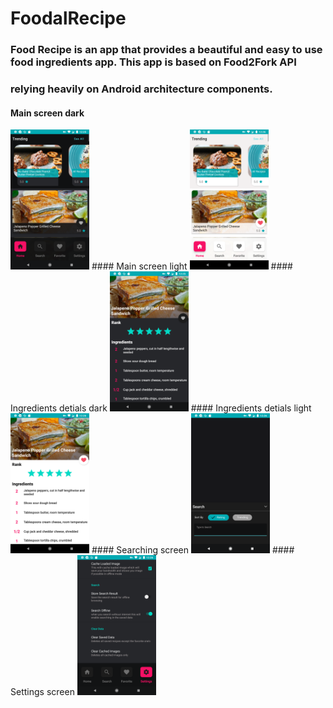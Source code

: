 # FoodalRecipe
### Food Recipe is an app that provides a beautiful and easy to use food ingredients app. This app is based on Food2Fork API 
### relying heavily on Android architecture components.

#### Main screen dark
<img src="https://github.com/vipafattal/FoodalRecipe/blob/master/preview/image1.png" width=25%>
#### Main screen light
<img src="https://github.com/vipafattal/FoodalRecipe/blob/master/preview/image3.png" width=25%>
#### Ingredients detials dark
<img src="https://github.com/vipafattal/FoodalRecipe/blob/master/preview/image4.png" width=25%>
#### Ingredients detials light
<img src="https://github.com/vipafattal/FoodalRecipe/blob/master/preview/image2.png" width=25%>
#### Searching screen
<img src="https://github.com/vipafattal/FoodalRecipe/blob/master/preview/image6.png" width=25%>
#### Settings screen
<img src="https://github.com/vipafattal/FoodalRecipe/blob/master/preview/image7.png" width=25%>


